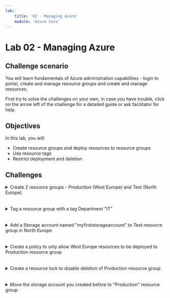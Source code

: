 ```yaml
---
lab:
    title: '02 - Managing Azure'
    module: 'Azure Core'
---
```


# Lab 02 - Managing Azure

## Challenge scenario

You will learn fundamentals of Azure administration capabilities - login to portal, create and manage resource groups and create and manage resources. 

First try to solve the challenges on your own, in case you have trouble, click on the arrow left of the challenge for a detailed guide or ask facilitator for help.

## Objectives

In this lab, you will:

+ Create resource groups and deploy resources to resource groups
+ Use resource tags
+ Restrict deployment and deletion



## Challenges



<details>
  <summary markdown="span">Create 2 resource groups - Production (West Europe) and Test (North Europe)</summary>


1. In this task, you will use the Azure portal to create resource groups and create a storage account in the resource group.

1. Sign in to the [**Azure portal**](http://portal.azure.com).

1. In the Azure portal, search for and select **Resource groups**, click **+ Create**:

1. Type resource group name ("Production") and select Region West Europe

1. Click **Review + Create** and then click **Create**.

  ![image](../Images/02_01.png)


    >**Note**: Wait until the resource group is created. This should take less than a minute.

1. Repeat for "Test" and deploy to North Europe

</details>
<br/><br/>

<details>
  <summary markdown="span">Tag a resource group with a tag Department "IT"</summary>


1. Open the resource group
1. Click Tags in the left menu
1. Type the following values

    |Name|Value|
    |---|---|
    |Department| IT |

1. Click Apply

</details>
<br/><br/>

<details>
  <summary markdown="span">Add a Storage account named "myfirststorageaccount" to Test resource group in North Europe</summary>


1. In the Azure portal, search for and select **Storage accounts**, click **+ Create**. Add the following settings

    |Setting|Value|
    |---|---|
    |Resource group| **Test** |
    |Storage account name| **myfirststorageaccount** |
    |Region| **North Europe** |
    |Redundancy| **Localy redundant storage** |

1. Note that storage accounts have to be globally unique. Pick a new unique name

1. Click **Review + Create** and then click **Create**.

</details>
<br/><br/>

<details>
  <summary markdown="span">Create a policy to only allow West Europe resources to be deployed to Production resource group</summary>

1. In the Azure portal, search for and select **Policies**

![image](../Images/02_02.png)

1. Click Assignments and Assign Policy
1. Apply the following settings

    |Setting|Value|
    |---|---|
    |Scope| your subscription and "Production" resource group |
    |Policy definition| Search for "Allowed locations" |
    |Enforcement| Enabled |

    ![image](../Images/02_03.png)
    ![image](../Images/02_04.png)

1. Click Next and next, to enter Parameters

1. Select West Europe

1. Click Review + Create

</details>
<br/><br/>

<details>
  <summary markdown="span">Create a resource lock to disable deletion of Production resource group</summary>

1. On the **Production** resource group blade, click **Locks** then **+ Add** and specify the following settings:

    |Setting|Value|
    ---|---|
    |Lock name| **delete-lock** |
    |Lock type| **Delete** |

</details>
<br/><br/>

<details>
  <summary markdown="span">Move the storage account you created before to "Production" resource group </summary>

1. In the Azure portal, search for and select **Storage accounts**
1. Select your storage account
1. Click Move and Move to another resource group

    ![image](../Images/02_05.png)

1. Select **Production** and click next and observe a failed validation

    ![image](../Images/02_06.png)

</details>


